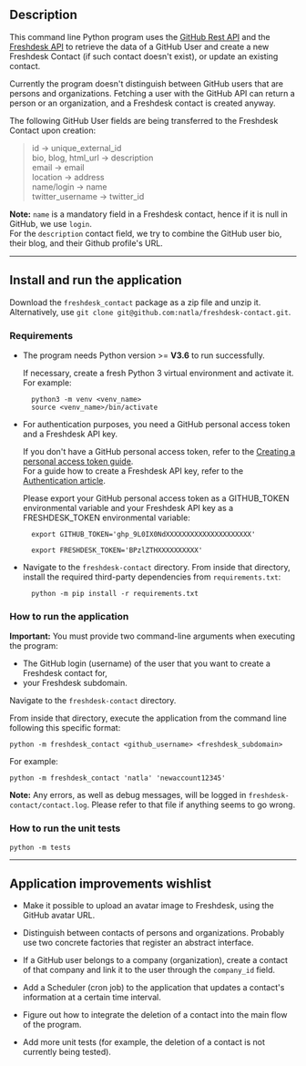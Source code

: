 ## Description

This command line Python program uses the [GitHub Rest API](https://docs.github.com/en/rest) 
and the [Freshdesk API](https://developers.freshdesk.com/api/) to retrieve the data of a GitHub User
and create a new Freshdesk Contact (if such contact doesn't exist), or update an existing contact.

Currently the program doesn't distinguish between GitHub users that are persons and organizations. 
Fetching a user with the GitHub API can return a person or an organization, and a Freshdesk contact is created anyway.

The following GitHub User fields are being transferred to the Freshdesk Contact upon creation:

> id -> unique_external_id  
bio, blog, html_url -> description  
email -> email  
location -> address  
name/login -> name  
twitter_username -> twitter_id  

**Note:** `name` is a mandatory field in a Freshdesk contact, hence if it is null in GitHub, we use `login`.  
For the `description` contact field, we try to combine the GitHub user bio, their blog, and their Github profile's URL.

***
## Install and run the application

Download the `freshdesk_contact` package as a zip file and unzip it.  
Alternatively, use `git clone git@github.com:natla/freshdesk-contact.git`.

### Requirements

- The program needs Python version >= **V3.6** to run successfully.  

    If necessary, create a fresh Python 3 virtual environment and activate it. For example:  

        python3 -m venv <venv_name> 
        source <venv_name>/bin/activate

- For authentication purposes, you need a GitHub personal access token and a Freshdesk API key.  

    If you don't have a GitHub personal access token, refer to the [Creating a personal access token guide](https://docs.github.com/en/authentication/keeping-your-account-and-data-secure/creating-a-personal-access-token).  
    For a guide how to create a Freshdesk API key, refer to the [Authentication article](https://developers.freshdesk.com/api/#getting-started).

    Please export your GitHub personal access token as a GITHUB_TOKEN environmental variable
and your Freshdesk API key as a FRESHDESK_TOKEN environmental variable:

        export GITHUB_TOKEN='ghp_9L0IX0NdXXXXXXXXXXXXXXXXXXXXX'  
    
        export FRESHDESK_TOKEN='BPzlZTHXXXXXXXXXX'

- Navigate to the `freshdesk-contact` directory. From inside that directory, install the required third-party dependencies from `requirements.txt`:  

        python -m pip install -r requirements.txt

### How to run the application

 
**Important:** You must provide two command-line arguments when executing the program:
 - The GitHub login (username) of the user that you want to create a Freshdesk contact for,
 - your Freshdesk subdomain.

Navigate to the `freshdesk-contact` directory. 

From inside that directory, execute the application from the command line following this specific format:

    python -m freshdesk_contact <github_username> <freshdesk_subdomain>

For example:

    python -m freshdesk_contact 'natla' 'newaccount12345'


**Note:** Any errors, as well as debug messages, will be logged in `freshdesk-contact/contact.log`. Please refer to that file if anything seems to go wrong.

### How to run the unit tests

    python -m tests

***
## Application improvements wishlist

- Make it possible to upload an avatar image to Freshdesk, using the GitHub avatar URL.

- Distinguish between contacts of persons and organizations. Probably use two concrete factories that register an abstract interface.

- If a GitHub user belongs to a company (organization), create a contact of that company and link it to the user through the `company_id` field.

- Add a Scheduler (cron job) to the application that updates a contact's information
at a certain time interval.

- Figure out how to integrate the deletion of a contact into the main flow of the program.

- Add more unit tests (for example, the deletion of a contact is not currently being tested).
